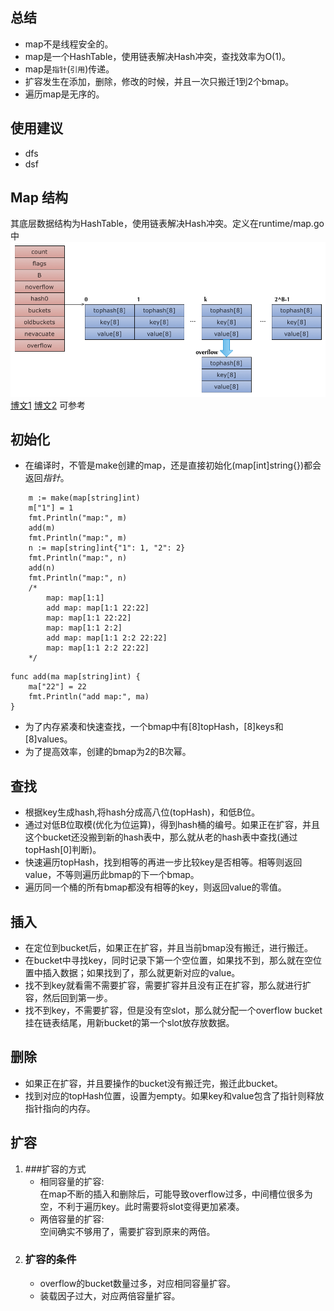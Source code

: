 ## 总结
* map不是线程安全的。
* map是一个HashTable，使用链表解决Hash冲突，查找效率为O(1)。
* map是`指针`(`引用`)传递。
* 扩容发生在添加，删除，修改的时候，并且一次只搬迁1到2个bmap。
* 遍历map是无序的。
## 使用建议
* dfs
* dsf
## Map 结构
其底层数据结构为HashTable，使用链表解决Hash冲突。定义在runtime/map.go中  
![map-1](images/map-1.png)
[博文1](https://aimuke.github.io/go/2019/05/16/map/) [博文2](https://studygolang.com/articles/21047?fr=sidebar) 可参考
## 初始化
* 在编译时，不管是make创建的map，还是直接初始化(map[int]string{})都会返回*指针*。
````
	m := make(map[string]int)
	m["1"] = 1
	fmt.Println("map:", m)
	add(m)
	fmt.Println("map:", m)
	n := map[string]int{"1": 1, "2": 2}
	fmt.Println("map:", n)
	add(n)
	fmt.Println("map:", n)
	/*
		map: map[1:1]
		add map: map[1:1 22:22]
		map: map[1:1 22:22]
		map: map[1:1 2:2]
		add map: map[1:1 2:2 22:22]
		map: map[1:1 2:2 22:22]
	*/
````
````
func add(ma map[string]int) {
	ma["22"] = 22
	fmt.Println("add map:", ma)
}
````
* 为了内存紧凑和快速查找，一个bmap中有[8]topHash，[8]keys和[8]values。
* 为了提高效率，创建的bmap为2的B次幂。
## 查找
* 根据key生成hash,将hash分成高八位(topHash)，和低B位。
* 通过对低B位取模(优化为位运算)，得到hash桶的编号。如果正在扩容，并且这个bucket还没搬到新的hash表中，那么就从老的hash表中查找(通过topHash[0]判断)。
* 快速遍历topHash，找到相等的再进一步比较key是否相等。相等则返回value，不等则遍历此bmap的下一个bmap。
* 遍历同一个桶的所有bmap都没有相等的key，则返回value的零值。
## 插入
* 在定位到bucket后，如果正在扩容，并且当前bmap没有搬迁，进行搬迁。
* 在bucket中寻找key，同时记录下第一个空位置，如果找不到，那么就在空位置中插入数据；如果找到了，那么就更新对应的value。
* 找不到key就看需不需要扩容，需要扩容并且没有正在扩容，那么就进行扩容，然后回到第一步。
* 找不到key，不需要扩容，但是没有空slot，那么就分配一个overflow bucket挂在链表结尾，用新bucket的第一个slot放存放数据。
## 删除
* 如果正在扩容，并且要操作的bucket没有搬迁完，搬迁此bucket。
* 找到对应的topHash位置，设置为empty。如果key和value包含了指针则释放指针指向的内存。
## 扩容
1. ###扩容的方式  
    * 相同容量的扩容:  
    在map不断的插入和删除后，可能导致overflow过多，中间槽位很多为空，不利于遍历key。此时需要将slot变得更加紧凑。
    * 两倍容量的扩容:  
    空间确实不够用了，需要扩容到原来的两倍。  
2. ### 扩容的条件  
    * overflow的bucket数量过多，对应相同容量扩容。
    * 装载因子过大，对应两倍容量扩容。

    